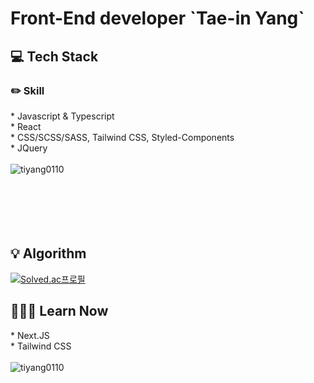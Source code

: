 <h1 align="left">Front-End developer `Tae-in Yang`</h1>

<h2>💻 Tech Stack</h2>
<div>
  <div>
    <h3>✏️ Skill</h3>
    * Javascript & Typescript<br>
    * React<br>
    * CSS/SCSS/SASS, Tailwind CSS, Styled-Components<br>
    * JQuery
  </div>
  <br>
  <img align="left" src="https://github-readme-stats.vercel.app/api/top-langs?username=tiyang0110&show_icons=true&locale=en&layout=compact" alt="tiyang0110" />
</div>
<br><br><br><br><br><br>

<h2>💡 Algorithm</h2>

[![Solved.ac프로필](http://mazassumnida.wtf/api/v2/generate_badge?boj=pebles2)](https://solved.ac/pebles2)​

<h2>🏃🏻‍♂️ Learn Now</h2>
<div>
  * Next.JS<br>
  * Tailwind CSS
</div>
<br>
<div>
  <img align="left" src="https://github-readme-streak-stats.herokuapp.com/?user=tiyang0110&" alt="tiyang0110" />
</div>​
